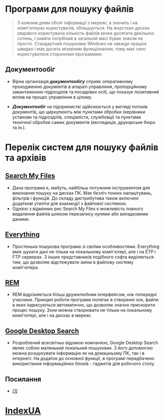 # Програми для пошуку файлів
>З кожним днем обсяг інформації з мережі, а значить і на комп'ютерах користувачів, збільшується. 
На жорстких дисках рядового користувача кількість файлів може досягати декількох сотень, і знайти потрібний в 
загальній масі буває зовсім не просто. Стандартний пошуковик Windows не завжди працює швидко і має досить мізерним функціоналом,
тому має сенс користуватися сторонніми програмами.
## Документообіг 

* Вірна організація **_документообігу_** сприяє оперативному проходженню документів в апараті управління, 
пропорційному завантаженню підрозділів та посадових осіб, що показує позитивний вплив на процес управління в цілому.
    
* **_Документообіг_** на підприємстві здійснюється у вигляді потоків документів, що циркулюють між пунктами обробки
(керівники установи та підрозділів, спеціалісти, службовці) та пунктами технічної обробки самих документів (експедиція, друкарське бюро та ін.).

# Перелік систем для пошуку файлів та архівів
## [Search My Files](https://www.nirsoft.net/utils/search_my_files.html)
+ Дана програма є, мабуть, найбільш потужним інструментом для виконання пошуку на дисках ПК. 
Має безліч тонких налаштувань, фільтрів і функцій. 
До складу дистрибутива також включені додаткові утиліти для взаємодії з файлової системою.
+ Однією з відмінних рис Search My Files є можливість повного видалення файлів шляхом перезапису нулями або випадковими даними.

## [Everything](https://en.wikipedia.org/wiki/Everything_(software))
+ Простенька пошукова програма зі своїми особливостями. 
Everything вміє шукати дані не тільки на локальному комп'ютері, але і на ETP і FTP серверах.
З інших представників подібного софта виділяється тим, що дозволяє відстежувати зміни в файлову систему комп'ютера.

## [REM](https://mmcp.health.maryland.gov/longtermcare/Pages/REM-Program.aspx)
+ REM відрізняється більш дружелюбним інтерфейсом, ніж попередні учасники. Принцип роботи програми полягає в створенні зон,
файли в яких індексуються автоматично, що дозволяє значно прискорити процес пошуку.
Зони можна створювати не тільки на локальному комп'ютері, але і на дисках в мережі.

## [Google Desktop Search](https://ru.wikipedia.org/wiki/Google_Desktop)
+ Розроблений всесвітньо відомою компанією, Google Desktop Search являє собою маленький локальний пошуковик. 
З його допомогою можна розшукувати інформацію як на домашньому ПК, так і в інтернеті. 
На додаток до основної функції, в програмі передбачено використання інформаційних блоків - гаджетів для робочого столу.

## Посилання
+ [[1]](https://uk.soringpcrepair.com/program-to-search-for-files-on-pc)

# [IndexUA](https://github.com/ip-85/doc-archive/blob/master/Theory/Index.md)
